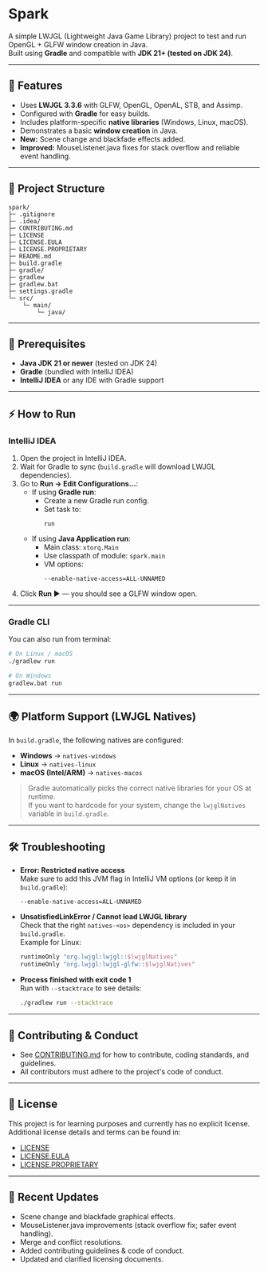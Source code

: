 # Spark

A simple LWJGL (Lightweight Java Game Library) project to test and run OpenGL + GLFW window creation in Java.  
Built using **Gradle** and compatible with **JDK 21+ (tested on JDK 24)**.

---

## 🚀 Features

- Uses **LWJGL 3.3.6** with GLFW, OpenGL, OpenAL, STB, and Assimp.
- Configured with **Gradle** for easy builds.
- Includes platform-specific **native libraries** (Windows, Linux, macOS).
- Demonstrates a basic **window creation** in Java.
- **New:** Scene change and blackfade effects added.
- **Improved:** MouseListener.java fixes for stack overflow and reliable event handling.

---

## 📂 Project Structure

```
spark/
├─ .gitignore
├─ .idea/
├─ CONTRIBUTING.md
├─ LICENSE
├─ LICENSE.EULA
├─ LICENSE.PROPRIETARY
├─ README.md
├─ build.gradle
├─ gradle/
├─ gradlew
├─ gradlew.bat
├─ settings.gradle
└─ src/
    └─ main/
        └─ java/
```

---

## 🔧 Prerequisites

- **Java JDK 21 or newer** (tested on JDK 24)  
- **Gradle** (bundled with IntelliJ IDEA)  
- **IntelliJ IDEA** or any IDE with Gradle support  

---

## ⚡ How to Run

### IntelliJ IDEA

1. Open the project in IntelliJ IDEA.  
2. Wait for Gradle to sync (`build.gradle` will download LWJGL dependencies).  
3. Go to **Run → Edit Configurations...**:
   - If using **Gradle run**:  
     - Create a new Gradle run config.  
     - Set task to:  
       ```
       run
       ```
   - If using **Java Application run**:  
     - Main class: `xtorq.Main`  
     - Use classpath of module: `spark.main`  
     - VM options:  
       ```
       --enable-native-access=ALL-UNNAMED
       ```
4. Click **Run ▶️** — you should see a GLFW window open.

---

### Gradle CLI

You can also run from terminal:

```bash
# On Linux / macOS
./gradlew run

# On Windows
gradlew.bat run
```

---

## 🌍 Platform Support (LWJGL Natives)

In `build.gradle`, the following natives are configured:

- **Windows** → `natives-windows`  
- **Linux** → `natives-linux`  
- **macOS (Intel/ARM)** → `natives-macos`  

> Gradle automatically picks the correct native libraries for your OS at runtime.  
> If you want to hardcode for your system, change the `lwjglNatives` variable in `build.gradle`.

---

## 🛠️ Troubleshooting

- **Error: Restricted native access**  
  Make sure to add this JVM flag in IntelliJ VM options (or keep it in `build.gradle`):  
  ```
  --enable-native-access=ALL-UNNAMED
  ```

- **UnsatisfiedLinkError / Cannot load LWJGL library**  
  Check that the right `natives-<os>` dependency is included in your `build.gradle`.  
  Example for Linux:  
  ```gradle
  runtimeOnly "org.lwjgl:lwjgl::$lwjglNatives"
  runtimeOnly "org.lwjgl:lwjgl-glfw::$lwjglNatives"
  ```

- **Process finished with exit code 1**  
  Run with `--stacktrace` to see details:  
  ```bash
  ./gradlew run --stacktrace
  ```

---

## 🤝 Contributing & Conduct

- See [CONTRIBUTING.md](CONTRIBUTING.md) for how to contribute, coding standards, and guidelines.
- All contributors must adhere to the project's code of conduct.

---

## 📜 License

This project is for learning purposes and currently has no explicit license.
Additional license details and terms can be found in:
- [LICENSE](LICENSE)
- [LICENSE.EULA](LICENSE.EULA)
- [LICENSE.PROPRIETARY](LICENSE.PROPRIETARY)

---

## 📝 Recent Updates

- Scene change and blackfade graphical effects.
- MouseListener.java improvements (stack overflow fix; safer event handling).
- Merge and conflict resolutions.
- Added contributing guidelines & code of conduct.
- Updated and clarified licensing documents.
